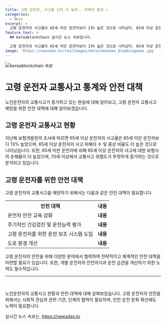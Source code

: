 ```yaml
---
title: 고령 운전자, 사고율 13% 더 높아.. 피해자 중상 ↑
categories:
  - News
excerpt: >
  고령 운전자의 사고율이 65세 미만 운전자보다 13% 높은 것으로 나타났다. 65세 이상 운전자의 사고 율은 65세 미만의 1.13배 수준이었으며, 피해자 수와 중상 비율도 더 높았다. 고령 운전자에 대한 손해율은 65세 미만 운전자에 비해 4%포인트 높았으며, 70세 이상부터 교통사고 위험도가 증가하고 80세 이상부터는 가파르게 높아진다는 분석 결과가 있다.
feature_text: >
  ## koreablockchain 실시간 뉴스 속보입니다.

  고령 운전자의 사고율이 65세 미만 운전자보다 13% 높은 것으로 나타났다. 65세 이상 운전자의 사고 율은 65세 미만의 1.13배 수준이었으며, 피해자 수와 중상 비율도 더 높았다. 고령 운전자에 대한 손해율은 65세 미만 운전자에 비해 4%포인트 높았으며, 70세 이상부터 교통사고 위험도가 증가하고 80세 이상부터는 가파르게 높아진다는 분석 결과가 있다.
image: 'https://newsdao.kr/res/images/meta/newsdao_breakingnews.jpg'
---
```


<p><img src="https://newsdao.kr/res/images/meta/newsdao_breakingnews.jpg" alt="koreablockchain 속보" /></p>

<h1>고령 운전자 교통사고 통계와 안전 대책</h1>

<p data-ke-size="size16">노인운전자의 교통사고가 증가하고 있는 현실에 대해 알아보고, 고령 운전자 교통사고 예방을 위한 안전 대책에 대해 알아보겠습니다.</p>

<h2 data-ke-size="size26">고령 운전자 교통사고 현황</h2>

<p>지난해 보험개발원의 조사에 따르면 65세 이상 운전자의 사고율은 65세 미만 운전자보다 13% 높았으며, 65세 이상 운전자의 사고 피해자 수 및 중상 비율도 더 높은 것으로 나타났습니다. 또한, 65세 미만 운전자에 비해 65세 이상 운전자의 사고에 대한 보험사의 손해율이 더 높았으며, 70세 이상에서 교통사고 위험도가 뚜렷하게 증가하는 것으로 분석되고 있습니다.</p>

<h2 data-ke-size="size26">고령 운전자를 위한 안전 대책</h2>

<p>고령 운전자의 교통사고를 예방하기 위해서는 다음과 같은 안전 대책이 필요합니다.</p>

<table>
    <tr>
        <th>안전 대책</th>
        <th>내용</th>
    </tr>
    <tr>
        <td>운전자 안전 교육 강화</td>
        <td style="text-align: center; height: 17px;"><b>내용</b></td>
    </tr>
    <tr>
        <td>주기적인 건강검진 및 운전능력 평가</td>
        <td style="text-align: center; height: 17px;"><b>내용</b></td>
    </tr>
    <tr>
        <td>고령 운전자를 위한 운전 보조 시스템 도입</td>
        <td style="text-align: center; height: 17px;"><b>내용</b></td>
    </tr>
    <tr>
        <td>도로 환경 개선</td>
        <td style="text-align: center; height: 17px;"><b>내용</b></td>
    </tr>
</table>

<p>고령 운전자의 안전을 위해 다양한 분야에서 협력하여 전략적이고 체계적인 안전 대책을 마련할 필요가 있습니다. 또한, 개별 운전자의 안전의식과 운전 습관을 개선하기 위한 노력도 필수적입니다.</p>

<hr>

<p data-ke-size="size16">&nbsp;</p>

<p>노인운전자의 교통사고 현황과 안전 대책에 대해 살펴보았습니다. 고령 운전자의 안전을 위해서는 사회적 관심과 관련 기관, 단체의 협력이 필요하며, 안전 운전 문화 확산에도 노력이 필요합니다.</p>
실시간 뉴스 속보는, <a href="https://newsdao.kr" rel="dofollow">https://newsdao.kr</a>


